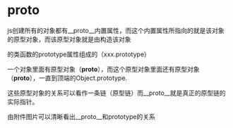 # __proto__

   js创建所有的对象都有__proto__内置属性，而这个内置属性所指向的就是该对象的原型对象，而该原型对象就是由构造该对象
   
的类函数的prototype属性组成的（xxx.prototype）

   一个对象里面有原型对象（__proto__），而这个原型对象里面还有原型对象（__proto__），一直到顶端的Object.prototype.
   
这些原型对象的关系可以看作一条链（原型链）而__proto__就是真正的原型链的实际指针。

   由附件图片可以清晰看出__proto__和prototype的关系
